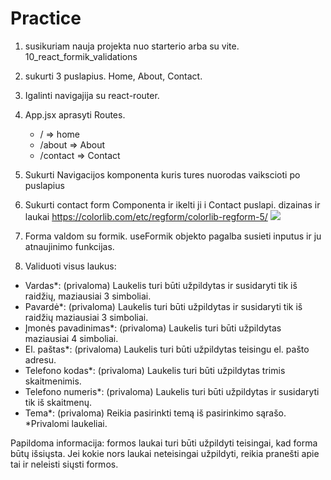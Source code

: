# Practice

1. susikuriam nauja projekta nuo starterio arba su vite. 10_react_formik_validations
2. sukurti 3 puslapius. Home, About, Contact.
3. Igalinti navigajija su react-router.
4. App.jsx aprasyti Routes.
   - / => home
   - /about => About
   - /contact => Contact
5. Sukurti Navigacijos komponenta kuris tures nuorodas vaikscioti po puslapius
6. Sukurti contact form Componenta ir ikelti ji i Contact puslapi. dizainas ir laukai https://colorlib.com/etc/regform/colorlib-regform-5/
   ![](https://img001.prntscr.com/file/img001/aUJPVmlVSaactWQCd9w4KQ.png)

7. Forma valdom su formik. useFormik objekto pagalba susieti inputus ir ju atnaujinimo funkcijas.
8. Validuoti visus laukus:

- Vardas\*: (privaloma) Laukelis turi būti užpildytas ir susidaryti tik iš raidžių, maziausiai 3 simboliai.
- Pavardė\*: (privaloma) Laukelis turi būti užpildytas ir susidaryti tik iš raidžių maziausiai 3 simboliai.
- Įmonės pavadinimas\*: (privaloma) Laukelis turi būti užpildytas maziausiai 4 simboliai.
- El. paštas\*: (privaloma) Laukelis turi būti užpildytas teisingu el. pašto adresu.
- Telefono kodas\*: (privaloma) Laukelis turi būti užpildytas trimis skaitmenimis.
- Telefono numeris\*: (privaloma) Laukelis turi būti užpildytas ir susidaryti tik iš skaitmenų.
- Tema*: (privaloma) Reikia pasirinkti temą iš pasirinkimo sąrašo.
  *Privalomi laukeliai.

Papildoma informacija: formos laukai turi būti užpildyti teisingai, kad forma būtų išsiųsta. Jei kokie nors laukai neteisingai užpildyti, reikia pranešti apie tai ir neleisti siųsti formos.
